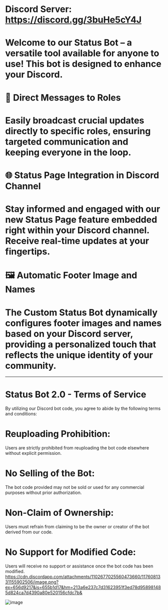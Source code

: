 # Discord Server: https://discord.gg/3buHe5cY4J

# Welcome to our Status Bot – a versatile tool available for anyone to use! This bot is designed to enhance your Discord.

# 🤖 Direct Messages to Roles
# Easily broadcast crucial updates directly to specific roles, ensuring targeted communication and keeping everyone in the loop.

# 🌐 Status Page Integration in Discord Channel 
# Stay informed and engaged with our new Status Page feature embedded right within your Discord channel. Receive real-time updates at your fingertips.

# 🖼️ Automatic Footer Image and Names
# The Custom Status Bot dynamically configures footer images and names based on your Discord server, providing a personalized touch that reflects the unique identity of your community.
-----------------------------------------------------------------------------------------------------------------------------------------------------------------------------------------
# Status Bot 2.0 - Terms of Service
By utilizing our Discord bot code, you agree to abide by the following terms and conditions:

# Reuploading Prohibition:
Users are strictly prohibited from reuploading the bot code elsewhere without explicit permission.

# No Selling of the Bot:
The bot code provided may not be sold or used for any commercial purposes without prior authorization.

# Non-Claim of Ownership:
Users must refrain from claiming to be the owner or creator of the bot derived from our code.

# No Support for Modified Code:
Users will receive no support or assistance once the bot code has been modified.
https://cdn.discordapp.com/attachments/1102677025560473660/1176081331155902506/image.png?ex=656d9217&is=655b1d17&hm=213a6e237c7d31623951f3ed78d958981485d824ca7d4390a80e520156cfdc7b&

![image](https://github.com/Cobra435/Status-Bot/assets/71304873/68ea6c36-329f-4eee-988a-eb248e378c00)
